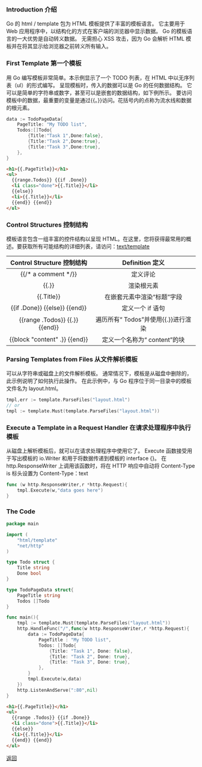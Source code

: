 ### Introduction 介绍

Go 的 html / template 包为 HTML 模板提供了丰富的模板语言。
它主要用于 Web 应用程序中，以结构化的方式在客户端的浏览器中显示数据。
Go 的模板语言的一大优势是自动转义数据。
无需担心 XSS 攻击，因为 Go 会解析 HTML 模板并在将其显示给浏览器之前转义所有输入。

### First Template 第一个模板

用 Go 编写模板非常简单。本示例显示了一个 TODO 列表，在 HTML 中以无序列表（ul）的形式编写。
呈现模板时，传入的数据可以是 Go 的任何数据结构。
它可以是简单的字符串或数字，甚至可以是嵌套的数据结构，如下例所示。
要访问模板中的数据，最重要的变量是通过{{。}}访问。花括号内的点称为流水线和数据的根元素。

```go
data := TodoPageData{
    PageTitle: "My TODO list",
    Todos:[]Todo{
        {Title:"Task 1",Done:false},
        {Title:"Task 2",Done:true},
        {Title:"Task 3",Done:true},
    },
}
```

```html
<h1>{{.PageTitle}}</h1>
<ul>
  {{range.Todos}} {{if .Done}}
  <li class="done">{{.Title}}</li>
  {{else}}
  <li>{{.Title}}</li>
  {{end}} {{end}}
</ul>
```

### Control Structures 控制结构

模板语言包含一组丰富的控件结构以呈现 HTML。在这里，您将获得最常用的概述。要获取所有可能结构的详细列表，请访问：[text/template](https://golang.org/pkg/text/template/#hdr-Actions)

|   Control Structure 控制结构   |           Definition 定义           |
| :----------------------------: | :---------------------------------: |
|      {{/* a comment */}}       |              定义评论               |
|             {{.}}              |             渲染根元素              |
|           {{.Title}}           |     在嵌套元素中渲染“标题”字段      |
| {{if .Done}} {{else}} {{end}}  |          定义一个 if 语句           |
| {{range .Todos}} {{.}} {{end}} | 遍历所有“ Todos”并使用{{.}}进行渲染 |
| {{block "content" .}} {{end}}  |    定义一个名称为“ content”的块     |

### Parsing Templates from Files 从文件解析模板

可以从字符串或磁盘上的文件解析模板。 通常情况下，模板是从磁盘中删除的，此示例说明了如何执行此操作。 在此示例中，与 Go 程序位于同一目录中的模板文件名为 layout.html。

```go
tmpl,err := template.ParseFiles("layout.html")
// or
tmpl := template.Must(template.ParseFiles("layout.html"))
```

### Execute a Template in a Request Handler 在请求处理程序中执行模板

从磁盘上解析模板后，就可以在请求处理程序中使用它了。 Execute 函数接受用于写出模板的 io.Writer 和用于将数据传递到模板的 interface {}。 在 http.ResponseWriter 上调用该函数时，将在 HTTP 响应中自动将 Content-Type is 标头设置为 Content-Type：text

```go
func (w http.ResponseWriter,r *http.Request){
    tmpl.Execute(w,"data goes here")
}
```

### The Code

```go
package main

import (
    "html/template"
    "net/http"
)

type Todo struct {
    Title string
    Done bool
}

type TodoPageData struct{
    PageTitle string
    Todos []Todo
}

func main(){
    tmpl := template.Must(template.ParseFiles("layout.html"))
    http.HandleFunc("/",func(w http.ResponseWriter,r *http.Request){
        data := TodoPageData{
            PageTitle : "My TODO list",
            Todos: []Todo{
                {Title: "Task 1", Done: false},
                {Title: "Task 2", Done: true},
                {Title: "Task 3", Done: true},
            },
        }
        tmpl.Execute(w,data)
    })
    http.ListenAndServe(":80",nil)
}
```

```html
<h1>{{.PageTitle}}</h1>
<ul>
  {{range .Todos}} {{if .Done}}
  <li class="done">{{.Title}}</li>
  {{else}}
  <li>{{.Title}}</li>
  {{end}} {{end}}
</ul>
```

[返回](../README.md)
